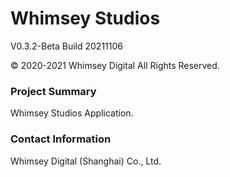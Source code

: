 # Whimsey Studios
V0.3.2-Beta Build 20211106

© 2020-2021 Whimsey Digital All Rights Reserved.

### Project Summary
Whimsey Studios Application.

### Contact Information
Whimsey Digital (Shanghai) Co., Ltd.

